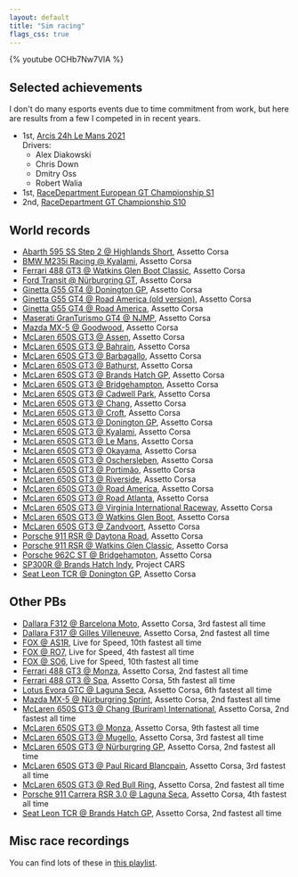 ```yaml
---
layout: default
title: "Sim racing"
flags_css: true
---
```


{% youtube OCHb7Nw7VlA %}

## Selected achievements

I don't do many esports events due to time commitment from work, but here are results from a few I competed in in recent years.

- 1st, [Arcis 24h Le Mans 2021](https://www.youtube.com/watch?v=GIfrPH3HJ8w)\
Drivers:
  - <span class="fp de"></span> Alex Diakowski
  - <span class="fp gb"></span> Chris Down
  - <span class="fp us"></span> Dmitry Oss
  - <span class="fp us"></span> Robert Walia
- 1st, [RaceDepartment European GT Championship S1](https://www.youtube.com/watch?v=RJ4nk8QuzSQ)
- 2nd, [RaceDepartment GT Championship S10](https://www.youtube.com/watch?v=OCHb7Nw7VlA)

## World records

- [Abarth 595 SS Step 2 @ Highlands Short](https://www.youtube.com/watch?v=UkemHIRJ5Zs), Assetto Corsa
- [BMW M235i Racing @ Kyalami](https://www.youtube.com/watch?v=qQpFRt2IUmc), Assetto Corsa
- [Ferrari 488 GT3 @ Watkins Glen Boot Classic](https://www.youtube.com/watch?v=Ki6F-1ancYY), Assetto Corsa
- [Ford Transit @ Nürburgring GT](https://www.youtube.com/watch?v=sTAPmTWPBfI), Assetto Corsa
- [Ginetta G55 GT4 @ Donington GP](https://www.youtube.com/watch?v=qm2MzFcdw4U), Assetto Corsa
- [Ginetta G55 GT4 @ Road America (old version)](https://www.youtube.com/watch?v=2h_T5sxGBIc), Assetto Corsa
- [Ginetta G55 GT4 @ Road America](https://www.youtube.com/watch?v=Gos9e-PsD_U), Assetto Corsa
- [Maserati GranTurismo GT4 @ NJMP](https://www.youtube.com/watch?v=-Dc0mfbhX8E), Assetto Corsa
- [Mazda MX-5 @ Goodwood](https://www.youtube.com/watch?v=tClhKWA0X-A), Assetto Corsa
- [McLaren 650S GT3 @ Assen](https://www.youtube.com/watch?v=jtX4LIrrrlo), Assetto Corsa
- [McLaren 650S GT3 @ Bahrain](https://www.youtube.com/watch?v=dfnRsaFo_XI), Assetto Corsa
- [McLaren 650S GT3 @ Barbagallo](https://www.youtube.com/watch?v=0ewcatwddpE), Assetto Corsa
- [McLaren 650S GT3 @ Bathurst](https://www.youtube.com/watch?v=bbDjsyak6zc), Assetto Corsa
- [McLaren 650S GT3 @ Brands Hatch GP](https://www.youtube.com/watch?v=nky4zb6ojKM), Assetto Corsa
- [McLaren 650S GT3 @ Bridgehampton](https://www.youtube.com/watch?v=LvUUHBSTIbw), Assetto Corsa
- [McLaren 650S GT3 @ Cadwell Park](https://www.youtube.com/watch?v=GBqIdZ0rghw), Assetto Corsa
- [McLaren 650S GT3 @ Chang](https://www.youtube.com/watch?v=WuKa4VXzTo8), Assetto Corsa
- [McLaren 650S GT3 @ Croft](https://www.youtube.com/watch?v=3SGHcaFs0Z4), Assetto Corsa
- [McLaren 650S GT3 @ Donington GP](https://www.youtube.com/watch?v=6AUg5jqUoes), Assetto Corsa
- [McLaren 650S GT3 @ Kyalami](https://www.youtube.com/watch?v=r0UeL8MoZpc), Assetto Corsa
- [McLaren 650S GT3 @ Le Mans](https://www.youtube.com/watch?v=HdueqMLagAc), Assetto Corsa
- [McLaren 650S GT3 @ Okayama](https://www.youtube.com/watch?v=EJHXOtWAq78), Assetto Corsa
- [McLaren 650S GT3 @ Oschersleben](https://www.youtube.com/watch?v=lOwN-pcgMe4), Assetto Corsa
- [McLaren 650S GT3 @ Portimão](https://www.youtube.com/watch?v=LWExOUqj8T8), Assetto Corsa
- [McLaren 650S GT3 @ Riverside](https://www.youtube.com/watch?v=tbeb8gpFbNw), Assetto Corsa
- [McLaren 650S GT3 @ Road America](https://www.youtube.com/watch?v=o8mC_oBLRJ4), Assetto Corsa
- [McLaren 650S GT3 @ Road Atlanta](https://www.youtube.com/watch?v=Q-Ho6vwZ3uA), Assetto Corsa
- [McLaren 650S GT3 @ Virginia International Raceway](https://www.youtube.com/watch?v=N2IMQmhFVxk), Assetto Corsa
- [McLaren 650S GT3 @ Watkins Glen Boot](https://www.youtube.com/watch?v=cQYSbHUpiUc), Assetto Corsa
- [McLaren 650S GT3 @ Zandvoort](https://www.youtube.com/watch?v=QurUKida4Qs), Assetto Corsa
- [Porsche 911 RSR @ Daytona Road](https://www.youtube.com/watch?v=TgLVdISlVi4), Assetto Corsa
- [Porsche 911 RSR @ Watkins Glen Classic](https://www.youtube.com/watch?v=IFnur0YskNo), Assetto Corsa
- [Porsche 962C ST @ Bridgehampton](https://www.youtube.com/watch?v=4NCjoT9b-84), Assetto Corsa
- [SP300R @ Brands Hatch Indy](https://www.youtube.com/watch?v=qvyPT3P8aHw), Project CARS
- [Seat Leon TCR @ Donington GP](https://www.youtube.com/watch?v=CgQbzRjC8ZA), Assetto Corsa


## Other PBs

- [Dallara F312 @ Barcelona Moto](https://www.youtube.com/watch?v=JLnOfKBerpc), Assetto Corsa, 3rd fastest all time
- [Dallara F317 @ Gilles Villeneuve](https://www.youtube.com/watch?v=ybEdh1IlZfY), Assetto Corsa, 2nd fastest all time
- [FOX @ AS1R](https://www.youtube.com/watch?v=bpRAhw2Phlc), Live for Speed, 10th fastest all time
- [FOX @ RO7](https://www.youtube.com/watch?v=wO0XxZdd-XQ), Live for Speed, 4th fastest all time
- [FOX @ SO6](https://www.youtube.com/watch?v=JFZJsbta5po), Live for Speed, 10th fastest all time
- [Ferrari 488 GT3 @ Monza](https://www.youtube.com/watch?v=6YpVCDh2HfQ), Assetto Corsa, 2nd fastest all time
- [Ferrari 488 GT3 @ Spa](https://www.youtube.com/watch?v=JpFILXyPTnU), Assetto Corsa, 5th fastest all time
- [Lotus Evora GTC @ Laguna Seca](https://www.youtube.com/watch?v=tDTUPHYuV20), Assetto Corsa, 6th fastest all time
- [Mazda MX-5 @ Nürburgring Sprint](https://www.youtube.com/watch?v=wojQuKeo47c), Assetto Corsa, 2nd fastest all time
- [McLaren 650S GT3 @ Chang (Buriram) International](https://www.youtube.com/watch?v=9xpdLmuXRYs), Assetto Corsa, 2nd fastest all time
- [McLaren 650S GT3 @ Monza](https://www.youtube.com/watch?v=I7hCIJnNMPs), Assetto Corsa, 9th fastest all time
- [McLaren 650S GT3 @ Mugello](https://www.youtube.com/watch?v=5eB-nOquCqI), Assetto Corsa, 3rd fastest all time
- [McLaren 650S GT3 @ Nürburgring GP](https://www.youtube.com/watch?v=h8ziUVIAXus), Assetto Corsa, 2nd fastest all time
- [McLaren 650S GT3 @ Paul Ricard Blancpain](https://www.youtube.com/watch?v=XmMqyLV5Z5k), Assetto Corsa, 3rd fastest all time
- [McLaren 650S GT3 @ Red Bull Ring](https://www.youtube.com/watch?v=798G3qm-ZWA), Assetto Corsa, 2nd fastest all time
- [Porsche 911 Carrera RSR 3.0 @ Laguna Seca](https://www.youtube.com/watch?v=cjzQoYVtUi8), Assetto Corsa, 4th fastest all time
- [Seat Leon TCR @ Brands Hatch GP](https://www.youtube.com/watch?v=ZULk1UoxBeI), Assetto Corsa, 2nd fastest all time

## Misc race recordings

You can find lots of these in [this
playlist](https://www.youtube.com/playlist?list=PLAmu8LizOBKA8oIZHKFvc-vnMjX_TAvqB).
